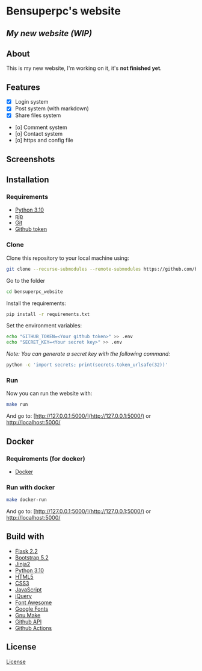# Bensuperpc's website

## _My new website (WIP)_

## About

This is my new website, I'm working on it, it's **not finished yet**.

## Features

- [x] Login system
- [x] Post system (with markdown)
- [x] Share files system
- [o] Comment system
- [o] Contact system
- [o] https and config file

## Screenshots

## Installation

### Requirements

- [Python 3.10](https://www.python.org/)
- [pip](https://pypi.org/project/pip/)
- [Git](https://git-scm.com/)
- [Github token](https://docs.github.com/en/github/authenticating-to-github/keeping-your-account-and-data-secure/creating-a-personal-access-token)

### Clone

Clone this repository to your local machine using:

```sh
git clone --recurse-submodules --remote-submodules https://github.com/bensuperpc/bensuperpc_website.git
```

Go to the folder

```sh
cd bensuperpc_website
```

Install the requirements:

```sh
pip install -r requirements.txt
```

Set the environment variables:

```sh
echo "GITHUB_TOKEN=<Your github token>" >> .env
echo "SECRET_KEY=<Your secret key>" >> .env
```

_Note: You can generate a secret key with the following command:_

```sh
python -c 'import secrets; print(secrets.token_urlsafe(32))'
```

### Run

Now you can run the website with:

```sh
make run
```

And go to: [http://127.0.0.1:5000/](http://127.0.0.1:5000/) or [http://localhost:5000/](http://localhost:5000/)

## Docker

### Requirements (for docker)

- [Docker](https://www.docker.com/)

### Run with docker

```sh
make docker-run
```

And go to: [http://127.0.0.1:5000/](http://127.0.0.1:5000/) or [http://localhost:5000/](http://localhost:5000/)

## Build with

- [Flask 2.2](https://flask.palletsprojects.com/en/2.2.x/)
- [Bootstrap 5.2](https://getbootstrap.com/)
- [Jinja2](https://jinja.palletsprojects.com/en/3.0.x/)
- [Python 3.10](https://www.python.org/)
- [HTML5](https://html.spec.whatwg.org/multipage/)
- [CSS3](https://www.w3.org/Style/CSS/Overview.en.html)
- [JavaScript](https://www.javascript.com/)
- [jQuery](https://jquery.com/)
- [Font Awesome](https://fontawesome.com/)
- [Google Fonts](https://fonts.google.com/)
- [Gnu Make](https://www.gnu.org/software/make/)
- [Github API](https://docs.github.com/en/rest)
- [Github Actions](https://docs.github.com/en/actions)


## License

[License](License)
